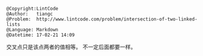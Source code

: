 ```
@Copyright:LintCode
@Author:   tiangc
@Problem:  http://www.lintcode.com/problem/intersection-of-two-linked-lists
@Language: Markdown
@Datetime: 17-02-21 14:09
```

交叉点只是该点两者的值相等。
不一定后面都要一样。
